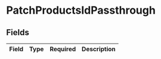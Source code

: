 # PatchProductsIdPassthrough


## Fields

| Field       | Type        | Required    | Description |
| ----------- | ----------- | ----------- | ----------- |